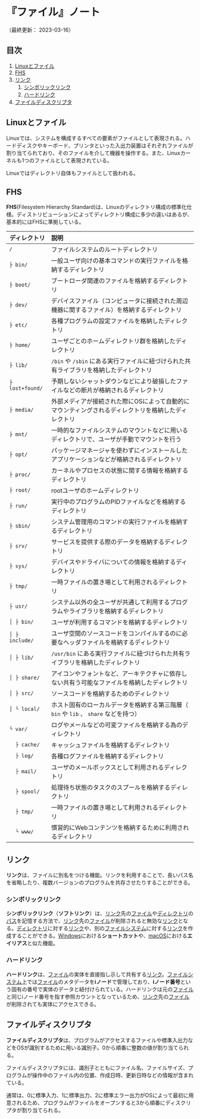# 『ファイル』ノート

（最終更新： 2023-03-16）


## 目次

1. [Linuxとファイル](#linuxとファイル)
1. [FHS](#fhs)
1. [リンク](#リンク)
	1. [シンボリックリンク](#シンボリックリンク)
	1. [ハードリンク](#ハードリンク)
1. [ファイルディスクリプタ](#ファイルディスクリプタ)


## Linuxとファイル

Linuxでは、システムを構成するすべての要素がファイルとして表現される。ハードディスクやキーボード、プリンタといった入出力装置はそれぞれファイルが割り当てられており、そのファイルを介して機器を操作する。また、Linuxカーネルも1つのファイルとして表現されている。

Linuxではディレクトリ自体もファイルとして扱われる。


## FHS

**FHS**(Filesystem Hierarchy Standard)は、Linuxのディレクトリ構成の標準化仕様。ディストリビューションによってディレクトリ構成に多少の違いはあるが、基本的にはFHSに準拠している。

| ディレクトリ    | 説明                                                                                                  |
| --------------- | :---------------------------------------------------------------------------------------------------- |
| `/`             | ファイルシステムのルートディレクトリ                                                                  |
| `├ bin/`        | 一般ユーザ向けの基本コマンドの実行ファイルを格納するディレクトリ                                      |
| `├ boot/`       | ブートローダ関連のファイルを格納するディレクトリ                                                      |
| `├ dev/`        | デバイスファイル（コンピュータに接続された周辺機器に関するファイル）を格納するディレクトリ           |
| `├ etc/`        | 各種プログラムの設定ファイルを格納したディレクトリ                                                    |
| `├ home/`       | ユーザごとのホームディレクトリ群を格納したディレクトリ                                                |
| `├ lib/`        | `/bin` や `/sbin` にある実行ファイルに紐づけられた共有ライブラリを格納したディレクトリ                |
| `├ lost+found/` | 予期しないシャットダウンなどにより破損したファイルなどの断片が格納されるディレクトリ                  |
| `├ media/`      | 外部メディアが接続された際にOSによって自動的にマウンティングされるディレクトリを格納したディレクトリ |
| `├ mnt/`        | 一時的なファイルシステムのマウントなどに用いるディレクトリで、ユーザが手動でマウントを行う           |
| `├ opt/`        | パッケージマネージャを使わずにインストールしたアプリケーションなどが格納されるディレクトリ           |
| `├ proc/`       | カーネルやプロセスの状態に関する情報を格納するディレクトリ                                            |
| `├ root/`       | rootユーザのホームディレクトリ                                                                        |
| `├ run/`        | 実行中のプログラムのPIDファイルなどを格納するディレクトリ                                             |
| `├ sbin/`       | システム管理用のコマンドの実行ファイルを格納するディレクトリ                                          |
| `├ srv/`        | サービスを提供する際のデータを格納するディレクトリ                                                    |
| `├ sys/`        | デバイスやドライバについての情報を格納するディレクトリ                                                |
| `├ tmp/`        | 一時ファイルの置き場として利用されるディレクトリ                                                      |
| `├ usr/`        | システム以外の全ユーザが共通して利用するプログラムやライブラリを格納するディレクトリ                  |
| `│ ├ bin/`      | ユーザが利用するコマンドを格納するディレクトリ                                                        |
| `│ ├ include/`  | ユーザ空間のソースコードをコンパイルするのに必要なヘッダファイルを格納するディレクトリ                |
| `│ ├ lib/`      | `/usr/bin` にある実行ファイルに紐づけられた共有ライブラリを格納したディレクトリ                       |
| `│ ├ share/`    | アイコンやフォントなど、アーキテクチャに依存しない共有う可能なファイルを格納したディレクトリ         |
| `│ ├ src/`      | ソースコードを格納するためのディレクトリ                                                              |
| `│ └ local/`    | ホスト固有のローカルデータを格納する第三階層（ `bin` や `lib` 、 `share` などを持つ）                 |
| `└ var/`        | ログやメールなどの可変ファイルを格納する為のディレクトリ                                              |
| `  ├ cache/`    | キャッシュファイルを格納するディレクトリ                                                              |
| `  ├ log/`      | 各種ログファイルを格納するディレクトリ                                                                |
| `  ├ mail/`     | ユーザのメールボックスとして利用されるディレクトリ                                                    |
| `  ├ spool/`    | 処理待ち状態のタスクのスプールを格納するディレクトリ                                                  |
| `  ├ tmp/`      | 一時ファイルの置き場として利用されるディレクトリ                                                      |
| `  └ www/`      | 慣習的にWebコンテンツを格納するために利用されるディレクトリ                                           |


## リンク

**リンク**は、ファイルに別名をつける機能。リンクを利用することで、長いパス名を省略したり、複数バージョンのプログラムを共存させたりすることができる。

### シンボリックリンク

**シンボリックリンク**（**ソフトリンク**）は、[リンク](#リンク)先の[ファイル](../../../software/_/chapters/file_system.md#ファイル)や[ディレクトリ](../../../software/_/chapters/file_system.md#ディレクトリ)の[パス](../../../software/_/chapters/file_system.md#パス)を記憶する方法で、[リンク](#リンク)先の[ファイル](../../../software/_/chapters/file_system.md#ファイル)が削除されると無効な[リンク](../../../software/_/chapters/file_system.md#リンク)となる。[ディレクトリ](../../../software/_/chapters/file_system.md#ディレクトリ)に対する[リンク](../../../software/_/chapters/file_system.md#リンク)や、別の[ファイルシステム](../../../software/_/chapters/file_system.md#ファイルシステム)に対する[リンク](../../../software/_/chapters/file_system.md#リンク)を作成することができる。[Windows](../../../software/_/chapters/operating_system.md#windows)における**ショートカット**や、[macOS](../../../software/_/chapters/operating_system.md#macos)における**エイリアス**と似た機能。

### ハードリンク

**ハードリンク**は、[ファイル](../../../software/_/chapters/file_system.md#ファイル)の実体を直接指し示して共有する[リンク](../../../software/_/chapters/file_system.md#リンク)。[ファイルシステム](../../../software/_/chapters/file_system.md#ファイルシステム)上では[ファイル](../../../software/_/chapters/file_system.md#ファイル)のメタデータを**iノード**で管理しており、**iノード番号**という固有の番号で実体のデータと紐付けられている。ハードリンクは元の[ファイル](../../../software/_/chapters/file_system.md#ファイル)と同じiノード番号を指す参照カウントとなっているため、[リンク](#リンク)先の[ファイル](../../../software/_/chapters/file_system.md#ファイル)が削除されても実体にアクセスできる。


## ファイルディスクリプタ

**ファイルディスクリプタ**は、プログラムがアクセスするファイルや標準入出力などをOSが識別するために用いる識別子。0から順番に整数の値が割り当てられる。

ファイルディスクリプタには、識別子とともにファイル名、ファイルサイズ、プログラムが操作中のファイル内の位置、作成日時、更新日時などの情報が含まれている。

通常は、0に標準入力、1に標準出力、2に標準エラー出力がOSによって最初に用意されるため、プログラムがファイルをオープンすると3から順番にディスクリプタが割り当てられる。
